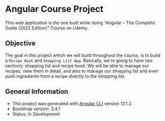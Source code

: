 # Angular Course Project

This web application is the one built while doing “Angular – The Complete Guide (2022 Edition)” Course on Udemy.

## Objective

The goal in this project which we will build throughout the course, is to build a `Recipe Book` and `Shopping List App`. Basically, we're going to have two sections: shopping list and recipe book. We will be able to manage our recipes, view them in detail, and also to manage our shopping list and even push ingredients from a recipe directly to the shopping list.

## General Information

* This project was generated with [Angular CLI](https://github.com/angular/angular-cli) version 13.1.2.
* Bootstrap version: 3.4.1
* Status: In Development
